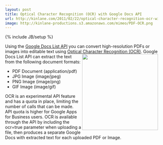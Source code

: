 ```yaml
---
layout: post
title: Optical Character Recognition (OCR) with Google Docs API
url: http://kinlane.com/2011/02/22/optical-character-recognition-ocr-with-google-docs-api/
image: http://kinlane-productions.s3.amazonaws.com/mimeo/PDF-OCR.png
---
```

{% include JB/setup %}
<p>
     Using the <a href="http://code.google.com/apis/documents/" target="_blank">Google Docs List API</a> you can convert high-resolution PDFs or images into editable text using <a class="zem_slink" title="Optical character recognition" rel="wikipedia" href="http://en.wikipedia.org/wiki/Optical_character_recognition">Optical Character Recognition (OCR)</a>. <a href="http://www.soliddocuments.com/info.htm?id=233&amp;product=SolidPDFTools&amp;subject=CreateSearchableLayer" target="_blank"><img class="c1" src="http://kinlane-productions.s3.amazonaws.com/mimeo/PDF-OCR.png" alt="" width="250" align="right" /></a> Google Docs List API can extract the text from the following document formats:
</p>
<ul class="mainlist">
     <li>PDF Document (application/pdf)
     </li>
     <li>JPG Image (image/jpeg)
     </li>
     <li>PNG Image (image/png)
     </li>
     <li>GIF Image (image/gif)
     </li>
</ul>
<p>
     OCR is an experimental API feature and has a quota in place, limiting the number of calls that can be made. API quota is higher for Google Apps for Business users. OCR is available through the API by including the ocr=true parameter when uploading a file, then produces a separate Google Docs with extracted text for each uploaded PDF or Image.
</p>